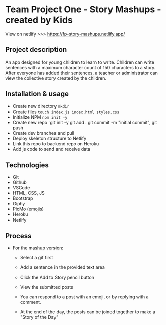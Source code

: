 # Team Project One - Story Mashups - created by Kids

View on netlify >>> https://fp-story-mashups.netlify.app/

## Project description

An app designed for young children to learn to write. Children can write sentences with a maximum character count of 150 characters to a story. After everyone has added their sentences, a teacher or administrator can view the collective story created by the children. 

## Installation & usage

-   Create new directory `mkdir`
-   Create files `touch index.js index.html styles.css`
-   Initialize NPM `npm init -y`
-   Create new repo `git init -y git add . git commit -m "initial commit", git push
-   Create dev branches and pull
-   Deploy skeleton structure to Netlify
-   Link this repo to backend repo on Heroku
-   Add js code to send and receive data


## Technologies

-   Git
-   Github
-   VSCode
-   HTML, CSS, JS
-   Bootstrap
-   Giphy
-   PicMo (emojis)
-   Heroku
-   Netlify

## Process

-   For the mashup version:
    - Select a gif first
    - Add a sentence in the provided text area
    - Click the Add to Story pencil button
    - View the submitted posts
    - You can respond to a post with an emoji, or by replying with a comment.

    - At the end of the day, the posts can be joined together to make a "Story of the Day"
